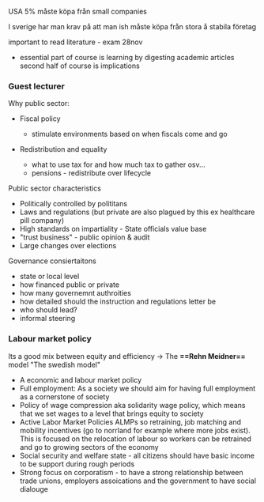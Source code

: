 USA 5% måste köpa från small companies

I sverige har man krav på att man ish måste köpa från stora å stabila företag



important to read literature - exam 28nov
- essential part of course is learning by digesting academic articles
second half of course is implications

### Guest lecturer
Why public sector:
- Fiscal policy
	- stimulate environments based on when fiscals come and go

- Redistribution and equality
	- what to use tax for and how much tax to gather osv...
	- pensions - redistribute over lifecycle

Public sector characteristics
- Politically controlled by polititans
- Laws and regulations (but private are also plagued by this ex healthcare pill company)
- High standards on impartiality - State officials value base
- "trust business" - public opinion & audit
- Large changes over elections

Governance consiertaitons
 - state or local level
 - how financed public or private
 - how many governemnt authroities
 - how detailed should the instruction and regulations letter be
 - who should lead?
 - informal steering

### Labour market policy

Its a good mix between equity and efficiency
->
The **==Rehn Meidner==** model "The swedish model"
- A economic and labour market policy
- Full employment: As a society we should aim for having full employment as a cornerstone of society
- Policy of wage compression aka solidarity wage policy, which means that we set wages to a level that brings equity to society
- Active Labor Market Policies ALMPs so retraining, job matching and mobility incentives (go to norrland for example where more jobs exist). This is focused on the relocation of labour so workers can be retrained and go to growing sectors of the economy
- Social security and welfare state - all citizens should have basic income to be support during rough periods
- Strong focus on corporatism - to have a strong relationship between trade unions, employers assoications and the government to have social dialouge